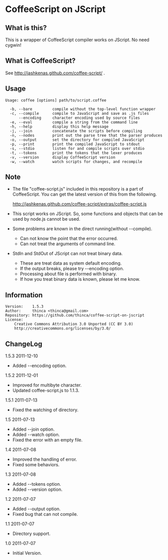 # CoffeeScript on JScript

## What is this?

This is a wrapper of CoffeeScript compiler works on JScript.
No need cygwin!

## What is CoffeeScript?

See http://jashkenas.github.com/coffee-script/ .

## Usage

    Usage: coffee [options] path/to/script.coffee

      -b, --bare         compile without the top-level function wrapper
      -c, --compile      compile to JavaScript and save as .js files
          --encoding     character encoding used by source files
      -e, --eval         compile a string from the command line
      -h, --help         display this help message
      -j, --join         concatenate the scripts before compiling
      -n, --nodes        print out the parse tree that the parser produces
      -o, --output       set the directory for compiled JavaScript
      -p, --print        print the compiled JavaScript to stdout
      -s, --stdio        listen for and compile scripts over stdio
      -t, --tokens       print the tokens that the lexer produces
      -v, --version      display CoffeeScript version
      -w, --watch        watch scripts for changes, and recompile

## Note

- The file "coffee-script.js" included in this repository is a part of CoffeeScript.
  You can get the latest version of this from the following.

  http://jashkenas.github.com/coffee-script/extras/coffee-script.js

- This script works on JScript. So, some functions and objects that can be used by node.js cannot be used.

- Some problems are known in the direct running(without --compile).
  - Can not know the point that the error occurred.
  - Can not treat the arguments of command line.

- StdIn and StdOut of JScript can not treat binary data.
  - These are treat data as system default encoding.
  - If the output breaks, please try --encoding option.
  - Processing about file is performed with binary.
  - If how you treat binary data is known, please let me know.

## Information

    Version:    1.5.3
    Author:     thinca <thinca@gmail.com>
    Repository: https://github.com/thinca/coffee-script-on-jscript
    License:
        Creative Commons Attribution 3.0 Unported (CC BY 3.0)
        http://creativecommons.org/licenses/by/3.0/


## ChangeLog

1.5.3  2011-12-10

- Added --encoding option.

1.5.2  2011-12-01

- Improved for multibyte character.
- Updated coffee-script.js to 1.1.3.

1.5.1  2011-07-13

- Fixed the watching of directory.

1.5  2011-07-13

- Added --join option.
- Added --watch option.
- Fixed the error with an empty file.

1.4  2011-07-08

- Improved the handling of error.
- Fixed some behaviors.

1.3  2011-07-08

- Added --tokens option.
- Added --version option.

1.2  2011-07-07

- Added --output option.
- Fixed bug that can not compile.

1.1  2011-07-07

- Directory support.

1.0  2011-07-07

- Initial Version.
